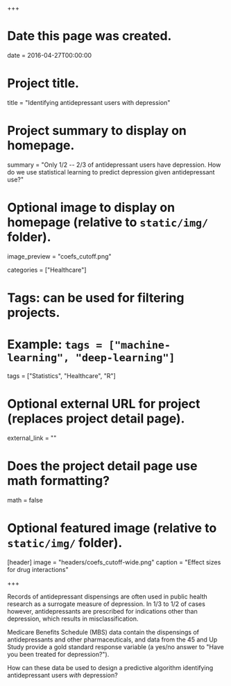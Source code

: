 +++
# Date this page was created.
date = 2016-04-27T00:00:00

# Project title.
title = "Identifying antidepressant users with depression"

# Project summary to display on homepage.
summary = "Only 1/2 -- 2/3 of antidepressant users have depression. How do we use statistical learning to predict depression given antidepressant use?"

# Optional image to display on homepage (relative to `static/img/` folder).
image_preview = "coefs_cutoff.png"

categories = ["Healthcare"]
# Tags: can be used for filtering projects.
# Example: `tags = ["machine-learning", "deep-learning"]`
tags = ["Statistics", "Healthcare", "R"]

# Optional external URL for project (replaces project detail page).
external_link = ""

# Does the project detail page use math formatting?
math = false

# Optional featured image (relative to `static/img/` folder).
[header]
image = "headers/coefs_cutoff-wide.png"
caption = "Effect sizes for drug interactions"

+++

Records of antidepressant dispensings are often used in public health research
as a surrogate measure of depression.  In 1/3 to 1/2 of cases however,
antidepressants are prescribed for indications other than depression,
which results in misclassification.

Medicare Benefits Schedule (MBS) data contain the dispensings of antidepressants
and other pharmaceuticals, and data from the 45 and Up Study provide a gold
standard response variable
(a yes/no answer to "Have you been treated for depression?").

How can these data be used to design a predictive algorithm identifying
antidepressant users _with_ depression?
